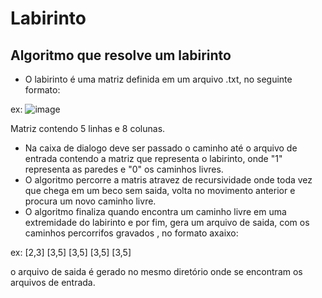 # Labirinto
## Algoritmo que resolve um labirinto

- O labirinto é uma matriz definida em um arquivo .txt, no seguinte formato:

ex:
 ![image](https://github.com/euFilpeSilva/Labirinto/assets/79103757/536e4e8b-6e54-42b9-9d4f-5561bfb2b5ba)

 
 Matriz contendo 5 linhas e 8 colunas.


- Na caixa de dialogo deve ser passado o caminho até o arquivo de entrada contendo a matriz que representa o labirinto, onde "1" representa as paredes e "0" os caminhos livres.
- O algoritmo percorre a matris atravez de recursividade onde toda vez que chega em um beco sem saida, volta no movimento anterior e procura um novo caminho livre.
- O algoritmo finaliza quando encontra um caminho livre em uma extremidade do labirinto e por fim, gera um arquivo de saida, com os caminhos percorrifos gravados , no formato axaixo:
 
 ex:
  [2,3]
  [3,5]
  [3,5]
  [3,5]
  [3,5]
  
  o arquivo de saida é gerado no mesmo diretório onde se encontram os arquivos de entrada.

